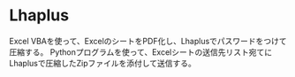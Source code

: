 # Lhaplus
Excel VBAを使って、ExcelのシートをPDF化し、Lhaplusでパスワードをつけて圧縮する。
Pythonプログラムを使って、Excelシートの送信先リスト宛てにLhaplusで圧縮したZipファイルを添付して送信する。
